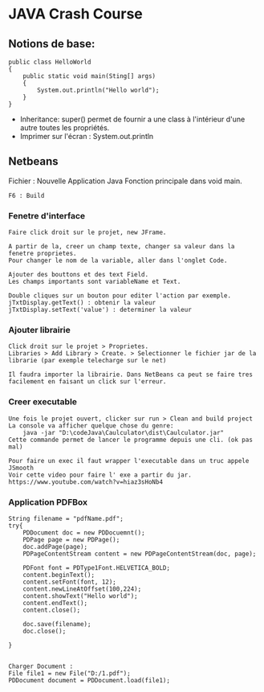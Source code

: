# JAVA Crash Course

## Notions de base:

    public class HelloWorld
    {
        public static void main(Sting[] args)
        {
            System.out.println("Hello world");
        }
    }


* Inheritance: super() permet de fournir a une class à l'intérieur d'une autre toutes les propriétés.
* Imprimer sur l'écran : System.out.println


## Netbeans

Fichier : Nouvelle Application Java
Fonction principale dans void main.

    F6 : Build

### Fenetre d'interface

    Faire click droit sur le projet, new JFrame.

    A partir de la, creer un champ texte, changer sa valeur dans la fenetre proprietes.
    Pour changer le nom de la variable, aller dans l'onglet Code.

    Ajouter des bouttons et des text Field.
    Les champs importants sont variableName et Text.

    Double cliques sur un bouton pour editer l'action par exemple.
    jTxtDisplay.getText() : obtenir la valeur
    jTxtDisplay.setText('value') : determiner la valeur

### Ajouter librairie

    Click droit sur le projet > Proprietes.
    Libraries > Add Library > Create. > Selectionner le fichier jar de la librarie (par exemple telecharge sur le net)

    Il faudra importer la librairie. Dans NetBeans ca peut se faire tres facilement en faisant un click sur l'erreur.

### Creer executable

    Une fois le projet ouvert, clicker sur run > Clean and build project
    La console va afficher quelque chose du genre:
        java -jar "D:\codeJava\Caulculator\dist\Caulculator.jar"
    Cette commande permet de lancer le programme depuis une cli. (ok pas mal)

    Pour faire un exec il faut wrapper l'executable dans un truc appele JSmooth 
    Voir cette video pour faire l' exe a partir du jar.
    https://www.youtube.com/watch?v=hiaz3sHoNb4


### Application PDFBox

    String filename = "pdfName.pdf";
    try{
        PDDocument doc = new PDDocuemnt();
        PDPage page = new PDPage();
        doc.addPage(page);
        PDPageContentStream content = new PDPageContentStream(doc, page);

        PDFont font = PDType1Font.HELVETICA_BOLD;
        content.beginText();
        content.setFont(font, 12);
        content.newLineAtOffset(100,224);
        content.showText("Hello world");
        content.endText();
        content.close();

        doc.save(filename);
        doc.close();

    }


    Charger Document : 
    File file1 = new File("D:/1.pdf");
    PDDocument document = PDDocument.load(file1);